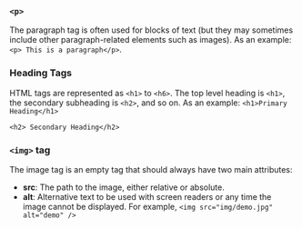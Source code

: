 ### `<p>`

The paragraph tag is often used for blocks of text (but they may sometimes include other paragraph-related elements such as images). As an example: `<p> This is a paragraph</p>`.

### Heading Tags 

HTML tags are represented as `<h1>` to `<h6>`. The top level heading is `<h1>`, the secondary subheading is `<h2>`, and so on. As an example:
  `<h1>Primary Heading</h1>`
  
  `<h2> Secondary Heading</h2>`
### `<img>` tag

The image tag is an empty tag that should always have two main attributes:
  - **src**: The path to the image, either relative or absolute.
  - **alt**: Alternative text to be used with screen readers or any time the image cannot be displayed.
For example, `<img src="img/demo.jpg" alt="demo" />`
